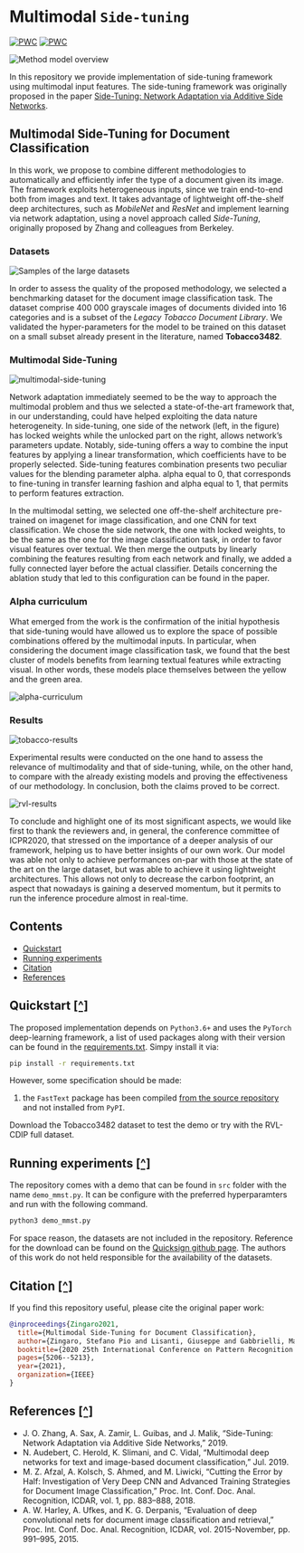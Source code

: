 # Multimodal `Side-tuning`

[![PWC](https://img.shields.io/endpoint.svg?url=https://paperswithcode.com/badge/multimodal-side-tuning-for-document/document-image-classification-on-tobacco-3482)](https://paperswithcode.com/sota/document-image-classification-on-tobacco-3482?p=multimodal-side-tuning-for-document)
[![PWC](https://img.shields.io/endpoint.svg?url=https://paperswithcode.com/badge/multimodal-side-tuning-for-document/document-image-classification-on-rvl-cdip)](https://paperswithcode.com/sota/document-image-classification-on-rvl-cdip?p=multimodal-side-tuning-for-document)

![Method model overview](assets/method_model_overview.png)

In this repository we provide implementation of side-tuning framework using multimodal input features. 
The side-tuning framework was originally proposed in the paper [Side-Tuning: Network Adaptation via Additive Side Networks](https://arxiv.org/abs/1912.13503).

## Multimodal Side-Tuning for Document Classification

In this work, we propose to combine different methodologies to automatically and efficiently infer the type of a document given its image. 
The framework exploits heterogeneous inputs, since we train end-to-end both from images and text. 
It takes advantage of lightweight off-the-shelf deep architectures, such as *MobileNet* and *ResNet* and implement learning via network adaptation, using a novel approach called *Side-Tuning*, originally proposed by Zhang and colleagues from Berkeley.

### Datasets

![Samples of the large datasets](assets/rvl-cdip.png)

In order to assess the quality of the proposed methodology, we selected a benchmarking dataset for the document image classification task. 
The dataset comprise 400 000 grayscale images of documents divided into 16 categories and is a subset of the *Legacy Tobacco Document Library*. 
We validated the hyper-parameters for the model to be trained on this dataset on a small subset already present in the literature, named **Tobacco3482**.

### Multimodal Side-Tuning

![multimodal-side-tuning](assets/multimodal-side-tuning.png)

Network adaptation immediately seemed to be the way to approach the multimodal problem and thus we selected a state-of-the-art framework that, in our understanding, could have helped exploiting the data nature heterogeneity.
In side-tuning, one side of the network (left, in the figure) has locked weights while the unlocked part on the right, allows network’s parameters update. Notably, side-tuning offers a way to combine the input features by applying a linear transformation, which coefficients have to be properly selected. 
Side-tuning features combination presents two peculiar values for the blending parameter alpha. alpha equal to 0, that corresponds to fine-tuning in transfer learning fashion and alpha equal to 1, that permits to perform features extraction.

In the multimodal setting, we selected one off-the-shelf architecture pre-trained on imagenet for image classification, and one CNN for text classification. 
We chose the side network, the one with locked weights, to be the same as the one for the image classification task, in order to favor visual features over textual. 
We then merge the outputs by linearly combining the features resulting from each network and finally, we added a fully connected layer before the actual classifier. Details concerning the ablation study that led to this configuration can be found in the paper.

### Alpha curriculum

What emerged from the work is the confirmation of the initial hypothesis that side-tuning would have allowed us to explore the space of possible combinations offered by the multimodal inputs. 
In particular, when considering the document image classification task, we found that the best cluster of models benefits from learning textual features while extracting visual. 
In other words, these models place themselves between the yellow and the green area.

![alpha-curriculum](assets/alpha.png)

### Results

![tobacco-results](assets/tobacco-results.png)

Experimental results were conducted on the one hand to assess the relevance of multimodality and that of side-tuning, while, on the other hand, to compare with the already existing models and proving the effectiveness of our methodology. 
In conclusion, both the claims proved to be correct.

![rvl-results](assets/rvl-results.png)

To conclude and highlight one of its most significant aspects, we would like first to thank the reviewers and, in general, the conference committee of ICPR2020, that stressed on the importance of a deeper analysis of our framework, helping us to have better insights of our own work. 
Our model was able not only to achieve performances on-par with those at the state of the art on the large dataset, but was able to achieve it using lightweight architectures. 
This allows not only to decrease the carbon footprint, an aspect that nowadays is gaining a deserved momentum, but it permits to run the inference procedure almost in real-time.

## Contents 
- [Quickstart](#quickstart-)
- [Running experiments](#running-experiments-)
- [Citation](#citation-)
- [References](#references-)

## Quickstart [\[^\]](#Contents)

The proposed implementation depends on `Python3.6+` and uses the `PyTorch` deep-learning framework, a list of used packages along with their version can be found in the [requirements.txt](requirements.txt). Simpy install it via:

```sh
pip install -r requirements.txt
```

However, some specification should be made:

1. the `FastText` package has been compiled [from the source repository](https://github.com/facebookresearch/fastText) and not installed from `PyPI`.

Download the Tobacco3482 dataset to test the demo or try with the RVL-CDIP full dataset.

## Running experiments [\[^\]](#Contents)

The repository comes with a demo that can be found in `src` folder with the name `demo_mmst.py`. It can be configure with the preferred hyperparamters and run with the following command.

```bash
python3 demo_mmst.py
```

For space reason, the datasets are not included in the repository. Reference for the download can be found on the [Quicksign github page](https://github.com/Quicksign/ocrized-text-dataset). The authors of this work do not held responsible for the availability of the datasets.

## Citation [\[^\]](#Contents)

If you find this repository useful, please cite the original paper work:

```bibtex
@inproceedings{Zingaro2021,
  title={Multimodal Side-Tuning for Document Classification},
  author={Zingaro, Stefano Pio and Lisanti, Giuseppe and Gabbrielli, Maurizio},
  booktitle={2020 25th International Conference on Pattern Recognition (ICPR)},
  pages={5206--5213},
  year={2021},
  organization={IEEE}
}
```

## References [\[^\]](#Contents)
 
- J. O. Zhang, A. Sax, A. Zamir, L. Guibas, and J. Malik, “Side-Tuning: Network Adaptation via Additive Side Networks,” 2019.
- N. Audebert, C. Herold, K. Slimani, and C. Vidal, “Multimodal deep networks for text and image-based document classification,” Jul. 2019.
- M. Z. Afzal, A. Kolsch, S. Ahmed, and M. Liwicki, “Cutting the Error by Half: Investigation of Very Deep CNN and Advanced Training Strategies for Document Image Classification,” Proc. Int. Conf. Doc. Anal. Recognition, ICDAR, vol. 1, pp. 883–888, 2018.
- A. W. Harley, A. Ufkes, and K. G. Derpanis, “Evaluation of deep convolutional nets for document image classification and retrieval,” Proc. Int. Conf. Doc. Anal. Recognition, ICDAR, vol. 2015-November, pp. 991–995, 2015.
